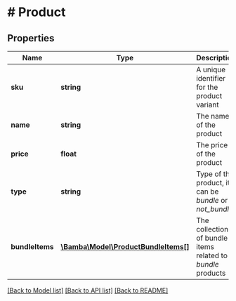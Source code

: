 # # Product

## Properties

Name | Type | Description | Notes
------------ | ------------- | ------------- | -------------
**sku** | **string** | A unique identifier for the product variant | [optional]
**name** | **string** | The name of the product | [optional]
**price** | **float** | The price of the product | [optional]
**type** | **string** | Type of the product, it can be *bundle* or *not_bundle* | [optional]
**bundleItems** | [**\Bamba\Model\ProductBundleItems[]**](ProductBundleItems.md) | The collection of bundle items related to *bundle* products | [optional]

[[Back to Model list]](../../README.md#models) [[Back to API list]](../../README.md#endpoints) [[Back to README]](../../README.md)
